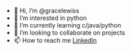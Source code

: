 - 👋 Hi, I’m @gracelewiss
- 👀 I’m interested in python
- 🌱 I’m currently learning c/java/python
- 💞️ I’m looking to collaborate on projects
- 📫 How to reach me [LinkedIn](https://www.linkedin.com/in/gracelewiss)

<!---
gracelewiss/gracelewiss is a ✨ special ✨ repository because its `README.md` (this file) appears on your GitHub profile.
You can click the Preview link to take a look at your changes.
--->
